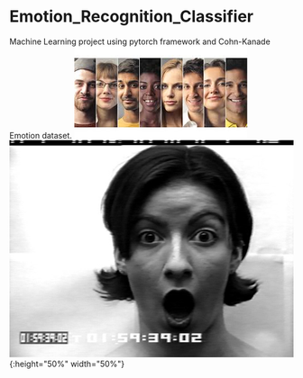 # Emotion_Recognition_Classifier
Machine Learning project using pytorch framework and Cohn-Kanade Emotion dataset.
![alt text](https://github.com/dorozco101/Emotion_Recognition_Classifier/blob/master/faces.jpg)
![](https://github.com/dorozco101/Emotion_Recognition_Classifier/blob/master/faces.png){:height="50%" width="50%"}
